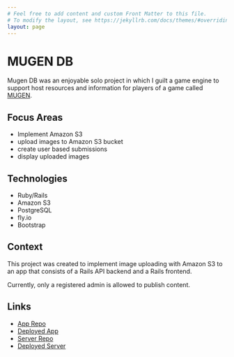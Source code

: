 ```yaml
---
# Feel free to add content and custom Front Matter to this file.
# To modify the layout, see https://jekyllrb.com/docs/themes/#overriding-theme-defaults
layout: page
---
```


# MUGEN DB

Mugen DB was an enjoyable solo project in which I guilt a game engine to support host resources and information for players of a game called [MUGEN](https://en.wikipedia.org/wiki/Mugen_(game_engine)).

## Focus Areas

- Implement Amazon S3
- upload images to Amazon S3 bucket
- create user based submissions
- display uploaded images

## Technologies

- Ruby/Rails
- Amazon S3
- PostgreSQL
- fly.io
- Bootstrap

## Context

This project was created to implement image uploading with Amazon S3 to an app that consists of a Rails API backend and a Rails frontend. 

Currently, only a registered admin is allowed to publish content.

## Links

- [App Repo](https://github.com/arnaldoaparicio/mugen_db_fe)
- [Deployed App](https://mugen-db-aa.fly.dev/)
- [Server Repo](https://github.com/arnaldoaparicio/mugen_db)
- [Deployed Server](https://mugen-db-be.fly.dev/api/v1/characters)